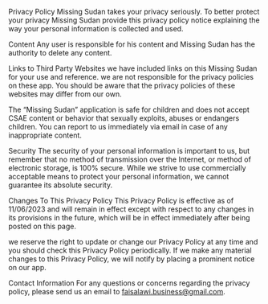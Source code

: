 Privacy Policy
Missing Sudan takes your privacy seriously. To better protect your privacy Missing Sudan provide this privacy policy notice explaining the way your personal information is collected and used.

Content
Any user is responsible for his content and Missing Sudan has the authority to delete any content.

Links to Third Party Websites
we have included links on this Missing Sudan for your use and reference. we are not responsible for the privacy policies on these app. You should be aware that the privacy policies of these websites may differ from our own.

The “Missing Sudan” application is safe for children and does not accept CSAE content  or behavior that sexually exploits, abuses or endangers children. You can report to us immediately via email in case of any inappropriate content.

Security
The security of your personal information is important to us, but remember that no method of transmission over the Internet, or method of electronic storage, is 100% secure. While we strive to use commercially acceptable means to protect your personal information, we cannot guarantee its absolute security.

Changes To This Privacy Policy
This Privacy Policy is effective as of 11/06/2023 and will remain in effect except with respect to any changes in its provisions in the future, which will be in effect immediately after being posted on this page.

we reserve the right to update or change our Privacy Policy at any time and you should check this Privacy Policy periodically. If we make any material changes to this Privacy Policy, we will notify  by placing a prominent notice on our app.

Contact Information
For any questions or concerns regarding the privacy policy, please send us an email to faisalawi.business@gmail.com.
